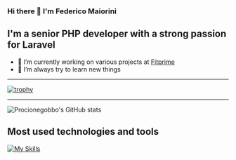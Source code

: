 ### Hi there 👋 I'm Federico Maiorini
## I'm a senior PHP developer with a strong passion for Laravel





- 🔭 I’m currently working on various projects at [Fitprime](https://github.com/FitprimeLabs)
- 🌱 I’m always try to learn new things

---

[![trophy](https://github-profile-trophy.vercel.app/?username=Procionegobbo&theme=oldie)](https://github.com/ryo-ma/github-profile-trophy)

---

![Procionegobbo's GitHub stats](https://github-readme-stats.vercel.app/api?username=Procionegobbo&count_private=true)




## Most used technologies and tools
[![My Skills](https://skillicons.dev/icons?i=laravel,php,mysql,js,html,css,docker,git,github)](https://skillicons.dev)
